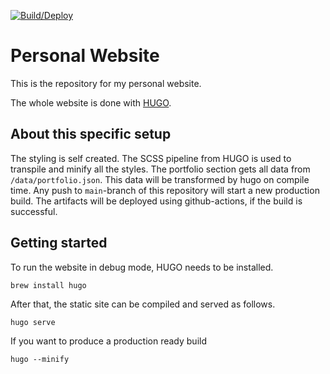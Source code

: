 
[![Build/Deploy](https://github.com/wgnrd/wgnrd.github.io/actions/workflows/main.yml/badge.svg)](https://github.com/wgnrd/wgnrd.github.io/actions/workflows/main.yml)
# Personal Website

This is the repository for my personal website.

The whole website is done with [HUGO](https://gohugo.io).

## About this specific setup

The styling is self created. The SCSS pipeline from HUGO is used to transpile and minify all the styles.
The portfolio section gets all data from `/data/portfolio.json`. This data will be transformed by hugo on compile time.
Any push to `main`-branch of this repository will start a new production build. The artifacts will be deployed using github-actions, if the build is successful.

## Getting started
To run the website in debug mode, HUGO needs to be installed.
```
brew install hugo
```

After that, the static site can be compiled and served as follows.
```
hugo serve
```

If you want to produce a production ready build
```
hugo --minify
```
